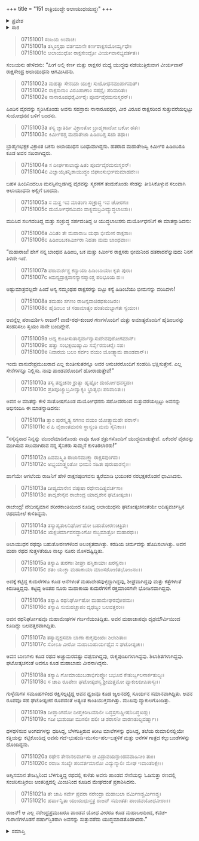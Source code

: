 +++
title = "151 ರಾತ್ರಿಯುದ್ಧೇ ಅಲಾಯುಧಯುದ್ಧಃ"
+++

<details><summary>ಪ್ರವೇಶ</summary>


।।   ಓಂ ಓಂ ನಮೋ ನಾರಾಯಣಾಯ।।   ಶ್ರೀ ವೇದವ್ಯಾಸಾಯ ನಮಃ ।।

ಶ್ರೀ ಕೃಷ್ಣದ್ವೈಪಾಯನ ವೇದವ್ಯಾಸ ವಿರಚಿತ  

**ಶ್ರೀ ಮಹಾಭಾರತ**

**ದ್ರೋಣ ಪರ್ವ**

**ಘಟೋತ್ಕಚವಧ ಪರ್ವ**

**ಅಧ್ಯಾಯ 151**

</details>

<details><summary>ಸಾರ</summary>

ಬಕನ ಬಂಧು ಅಲಾಯುಧನು ಪಾಂಡವರನ್ನು ತಾನು ಕೊಲ್ಲುತ್ತೇನೆ ಎಂದು ದುರ್ಯೋಧನನಿಗೆ ಬಂದು ಹೇಳುವುದು (1-11). ಅಲಾಯುಧನ ವರ್ಣನೆ (12-21).


</details>



> 07151001 ಸಂಜಯ ಉವಾಚ।   
07151001a ತಸ್ಮಿಂಸ್ತಥಾ ವರ್ತಮಾನೇ ಕರ್ಣರಾಕ್ಷಸಯೋರ್ಮೃಧೇ।   
07151001c ಅಲಾಯುಧೋ ರಾಕ್ಷಸೇಂದ್ರೋ ವೀರ್ಯವಾನಭ್ಯವರ್ತತ।।

ಸಂಜಯನು ಹೇಳಿದನು: “ಹೀಗೆ ಅಲ್ಲಿ ಕರ್ಣ ಮತ್ತು ರಾಕ್ಷಸರ ಮಧ್ಯೆ ಯುದ್ಧವು ನಡೆಯುತ್ತಿರುವಾಗ ವೀರ್ಯವಾನ್ ರಾಕ್ಷಸೇಂದ್ರ ಅಲಾಯುಧನು ಆಗಮಿಸಿದನು.

> 07151002a ಮಹತ್ಯಾ ಸೇನಯಾ ಯುಕ್ತಃ ಸುಯೋಧನಮುಪಾಗಮತ್।   
07151002c ರಾಕ್ಷಸಾನಾಂ ವಿರೂಪಾಣಾಂ ಸಹಸ್ರೈಃ ಪರಿವಾರಿತಃ।  
07151002e ನಾನಾರೂಪಧರೈರ್ವೀರೈಃ ಪೂರ್ವವೈರಮನುಸ್ಮರನ್।।

ಹಿಂದಿನ ವೈರವನ್ನು ಸ್ಮರಿಸಿಕೊಂಡು ಅವನು ಸಹಸ್ರಾರು ನಾನಾರೂಪಧರ, ವೀರ ವಿರೂಪ ರಾಕ್ಷಸರಿಂದ ಸುತ್ತುವರೆಯಲ್ಪಟ್ಟು ಸುಯೋಧನನ ಬಳಿಗೆ ಬಂದನು.

> 07151003a ತಸ್ಯ ಜ್ಞಾತಿರ್ಹಿ ವಿಕ್ರಾಂತೋ ಬ್ರಾಹ್ಮಣಾದೋ ಬಕೋ ಹತಃ।   
07151003c ಕಿರ್ಮೀರಶ್ಚ ಮಹಾತೇಜಾ ಹಿಡಿಂಬಶ್ಚ ಸಖಾ ತಥಾ।।

ಬ್ರಾಹ್ಮಣಭಕ್ಷಕ ವಿಕ್ರಾಂತ ಬಕನು ಅಲಾಯುಧನ ಬಂಧುವಾಗಿದ್ದನು. ಹತರಾದ ಮಹಾತೇಜಸ್ವಿ ಕಿರ್ಮೀರ ಹಿಡಿಂಬರೂ ಕೂಡ ಅವನ ಸಖರಾಗಿದ್ದರು.

> 07151004a ಸ ದೀರ್ಘಕಾಲಾಧ್ಯುಷಿತಂ ಪೂರ್ವವೈರಮನುಸ್ಮರನ್।   
07151004c ವಿಜ್ಞಾಯೈತನ್ನಿಶಾಯುದ್ಧಂ ಜಿಘಾಂಸುರ್ಭೀಮಮಾಹವೇ।।

ಬಹಳ ಹಿಂದಿನಿಂದಲೂ ಮನಸ್ಸಿನಲ್ಲಡಗಿದ್ದ ವೈರವನ್ನು ಸ್ಮರಣೆಗೆ ತಂದುಕೊಂಡು ಸೇಡನ್ನು ತೀರಿಸಿಕೊಳ್ಳುವ ಸಲುವಾಗಿ ಅಲಾಯುಧನು ಅಲ್ಲಿಗೆ ಬಂದನು.

> 07151005a ಸ ಮತ್ತ ಇವ ಮಾತಂಗಃ ಸಂಕ್ರುದ್ಧ ಇವ ಚೋರಗಃ।  
07151005c ದುರ್ಯೋಧನಮಿದಂ ವಾಕ್ಯಮಬ್ರವೀದ್ಯುದ್ಧಲಾಲಸಃ।।

ಮದಿಸಿದ ಸಲಗದಂತಿದ್ದ ಮತ್ತು ಸಂಕ್ರುದ್ಧ ಸರ್ಪದಂತಿದ್ದ ಆ ಯುದ್ಧಲಾಲಸನು ದುರ್ಯೋಧನನಿಗೆ ಈ ಮಾತನ್ನಾಡಿದನು:

> 07151006a ವಿದಿತಂ ತೇ ಮಹಾರಾಜ ಯಥಾ ಭೀಮೇನ ರಾಕ್ಷಸಾಃ।   
07151006c ಹಿಡಿಂಬಬಕಕಿರ್ಮೀರಾ ನಿಹತಾ ಮಮ ಬಾಂಧವಾಃ।।

“ಮಹಾರಾಜ! ಹೇಗೆ ನನ್ನ ಬಾಂಧವ ಹಿಡಿಂಬ, ಬಕ ಮತ್ತು ಕಿರ್ಮೀರ ರಾಕ್ಷಸರು ಭೀಮನಿಂದ ಹತರಾದರೆನ್ನುವುದು ನಿನಗೆ ತಿಳಿದೇ ಇದೆ.

> 07151007a ಪರಾಮರ್ಶಶ್ಚ ಕನ್ಯಾಯಾ ಹಿಡಿಂಬಾಯಾಃ ಕೃತಃ ಪುರಾ।   
07151007c ಕಿಮನ್ಯದ್ರಾಕ್ಷಸಾನನ್ಯಾನಸ್ಮಾಂಶ್ಚ ಪರಿಭೂಯ ಹ।।

ಅಷ್ಟುಮಾತ್ರವಲ್ಲದೇ ಹಿಂದೆ ಅನ್ಯ ನಮ್ಮಂಥಹ ರಾಕ್ಷಸರನ್ನು ಬಿಟ್ಟು ಕನ್ಯೆ ಹಿಡಿಂಬೆಯು ಭೀಮನನ್ನು ವರಿಸಿದಳು!

> 07151008a ತಮಹಂ ಸಗಣಂ ರಾಜನ್ಸವಾಜಿರಥಕುಂಜರಂ।   
07151008c ಹೈಡಿಂಬಂ ಚ ಸಹಾಮಾತ್ಯಂ ಹಂತುಮಭ್ಯಾಗತಃ ಸ್ವಯಂ।।

ಅವನ್ನೆಲ್ಲ ಪರಾಮರ್ಶಿಸಿ ರಾಜನ್! ವಾಜಿ-ರಥ-ಕುಂಜರ ಗಣಗಳೊಂದಿಗೆ ಮತ್ತು ಅಮಾತ್ಯರೊಂದಿಗೆ ಹೈಡಿಂಬನನ್ನು ಸಂಹರಿಸಲು ಸ್ವಯಂ ನಾನೇ ಬಂದಿದ್ದೇನೆ.

> 07151009a ಅದ್ಯ ಕುಂತೀಸುತಾನ್ಸರ್ವಾನ್ವಾಸುದೇವಪುರೋಗಮಾನ್।  
07151009c ಹತ್ವಾ ಸಂಭಕ್ಷಯಿಷ್ಯಾಮಿ ಸರ್ವೈರನುಚರೈಃ ಸಹ।  
07151009e ನಿವಾರಯ ಬಲಂ ಸರ್ವಂ ವಯಂ ಯೋತ್ಸ್ಯಾಮ ಪಾಂಡವಾನ್।।

ಇಂದು ವಾಸುದೇಪ್ರಮುಖರಾದ ಎಲ್ಲ ಕುಂತೀಸುತರನ್ನೂ ಅವರ ಅನುಚರರೊಂದಿಗೆ ಸಂಹರಿಸಿ ಭಕ್ಷಿಸುತ್ತೇನೆ. ಎಲ್ಲ ಸೇನೆಗಳನ್ನೂ ನಿಲ್ಲಿಸು. ನಾವು ಪಾಂಡವರೊಂದಿಗೆ ಹೋರಾಡುತ್ತೇವೆ!”

> 07151010a ತಸ್ಯ ತದ್ವಚನಂ ಶ್ರುತ್ವಾ ಹೃಷ್ಟೋ ದುರ್ಯೋಧನಸ್ತದಾ।   
07151010c ಪ್ರತಿಪೂಜ್ಯಾಬ್ರವೀದ್ವಾಕ್ಯಂ ಭ್ರಾತೃಭಿಃ ಪರಿವಾರಿತಃ।।

ಅವನ ಆ ಮಾತನ್ನು ಕೇಳಿ ಸಂತೋಷಗೊಂಡ ದುರ್ಯೋಧನನು ಸಹೋದರರಿಂದ ಸುತ್ತುವರೆಯಲ್ಪಟ್ಟು ಅವನನ್ನು ಅಭಿನಂದಿಸಿ ಈ ಮಾತನ್ನಾಡಿದನು:

> 07151011a ತ್ವಾಂ ಪುರಸ್ಕೃತ್ಯ ಸಗಣಂ ವಯಂ ಯೋತ್ಸ್ಯಾಮಹೇ ಪರಾನ್।   
07151011c ನ ಹಿ ವೈರಾಂತಮನಸಃ ಸ್ಥಾಸ್ಯಂತಿ ಮಮ ಸೈನಿಕಾಃ।।

“ಸಸೈನ್ಯನಾದ ನಿನ್ನನ್ನು ಮುಂದೆಮಾಡಿಕೊಂಡು ನಾವೂ ಕೂಡ ಶತ್ರುಗಳೊಂದಿಗೆ ಯುದ್ಧಮಾಡುತ್ತೇವೆ. ಏಕೆಂದರೆ ವೈರವನ್ನು ಮುಗಿಸುವ ಸಲುವಾಗಿರುವ ನನ್ನ ಸೈನಿಕರು ಸುಮ್ಮನೆ ಕುಳಿತಿರಲಾರರು!”

> 07151012a ಏವಮಸ್ತ್ವಿತಿ ರಾಜಾನಮುಕ್ತ್ವಾ ರಾಕ್ಷಸಪುಂಗವಃ।   
07151012c ಅಭ್ಯಯಾತ್ತ್ವರಿತೋ ಭೀಮಂ ಸಹಿತಃ ಪುರುಷಾಶನೈಃ।।

ಹಾಗೆಯೇ ಆಗಲೆಂದು ರಾಜನಿಗೆ ಹೇಳಿ ರಾಕ್ಷಸಪುಂಗವನು ತ್ವರೆಮಾಡಿ ಭಯಂಕರ ನರಭಕ್ಷಕರೊಡನೆ ಧಾವಿಸಿದನು.

> 07151013a ದೀಪ್ಯಮಾನೇನ ವಪುಷಾ ರಥೇನಾದಿತ್ಯವರ್ಚಸಾ।   
07151013c ತಾದೃಶೇನೈವ ರಾಜೇಂದ್ರ ಯಾದೃಶೇನ ಘಟೋತ್ಕಚಃ।।

ರಾಜೇಂದ್ರ! ದೇದೀಪ್ಯಮಾನ ಶರೀರಕಾಂತಿಯಿಂದ ಕೂಡಿದ್ದ ಅಲಾಯುಧನು ಘಟೋತ್ಕಚನಂತೆಯೇ ಆದಿತ್ಯವರ್ಚಸ್ಸಿನ ರಥದಮೇಲೆ ಕುಳಿತಿದ್ದನು.

> 07151014a ತಸ್ಯಾಪ್ಯತುಲನಿರ್ಘೋಷೋ ಬಹುತೋರಣಚಿತ್ರಿತಃ।   
07151014c ಋಕ್ಷಚರ್ಮಾವನದ್ಧಾಂಗೋ ನಲ್ವಮಾತ್ರೋ ಮಹಾರಥಃ।।

ಅಲಾಯುಧನ ರಥವೂ ಬಹುತೋರಣಗಳಿಂದ ಅಲಂಕೃತವಾಗಿತ್ತು. ಕರಡಿಯ ಚರ್ಮವನ್ನು ಹೊದಿಸಲಾಗಿತ್ತು. ಅವನ ಮಹಾ ರಥದ ಸುತ್ತಳತೆಯೂ ನಾಲ್ಕು ನೂರು ಮೊಳದಷ್ಟಿದ್ದಿತು.

> 07151015a ತಸ್ಯಾಪಿ ತುರಗಾಃ ಶೀಘ್ರಾ ಹಸ್ತಿಕಾಯಾಃ ಖರಸ್ವನಾಃ।   
07151015c ಶತಂ ಯುಕ್ತಾ ಮಹಾಕಾಯಾ ಮಾಂಸಶೋಣಿತಭೋಜನಾಃ।।

ಅದಕ್ಕೆ ಕಟ್ಟಿದ್ದ ಕುದುರೆಗಳೂ ಕೂಡ ಆನೆಗಳಂತೆ ಮಹಾದೇಹವುಳ್ಳದ್ದಾಗಿದ್ದವು, ಶೀಘ್ರವಾಗಿದ್ದವು ಮತ್ತು ಕತ್ತೆಗಳಂತೆ ಕಿರುಚಿತ್ತಿದ್ದವು. ಕಟ್ಟಿದ್ದ ಅಂತಹ ನೂರು ಮಹಾಕಾಯ ಕುದುರೆಗಳಿಗೆ ರಕ್ತಮಾಂಸಗಳೇ ಭೋಜನವಾಗಿದ್ದವು.

> 07151016a ತಸ್ಯಾಪಿ ರಥನಿರ್ಘೋಷೋ ಮಹಾಮೇಘರವೋಪಮಃ।   
07151016c ತಸ್ಯಾಪಿ ಸುಮಹಚ್ಚಾಪಂ ದೃಢಜ್ಯಂ ಬಲವತ್ತರಂ।।

ಅವನ ರಥನಿರ್ಘೋಷವೂ ಮಹಾಮೇಘಗಳ ಗರ್ಜನೆಯಂತಿದ್ದಿತು. ಅವನ ಮಹಾಚಾಪವೂ ದೃಢಮೌರ್ವಿಯಿಂದ ಕೂಡಿದ್ದು ಬಲವತ್ತರವಾಗಿದ್ದಿತು.

> 07151017a ತಸ್ಯಾಪ್ಯಕ್ಷಸಮಾ ಬಾಣಾ ರುಕ್ಮಪುಂಖಾಃ ಶಿಲಾಶಿತಾಃ।   
07151017c ಸೋಽಪಿ ವೀರೋ ಮಹಾಬಾಹುರ್ಯಥೈವ ಸ ಘಟೋತ್ಕಚಃ।।

ಅವನ ಬಾಣಗಳು ಕೂಡ ರಥದ ಅಚ್ಚುಮರದಷ್ಟು ದಪ್ಪನಾಗಿದ್ದವು, ರುಕ್ಮಪುಂಖಗಳಾಗಿದ್ದವು. ಶಿಲಾಶಿತಗಳಾಗಿದ್ದವು. ಘಟೋತ್ಕಚನಂತೆ ಅವನೂ ಕೂಡ ಮಹಾಬಾಹು ವೀರನಾಗಿದ್ದನು.

> 07151018a ತಸ್ಯಾಪಿ ಗೋಮಾಯುಬಡಾಭಿಗುಪ್ತೋ
	ಬಭೂವ ಕೇತುರ್ಜ್ವಲನಾರ್ಕತುಲ್ಯಃ।   
> 07151018c ಸ ಚಾಪಿ ರೂಪೇಣ ಘಟೋತ್ಕಚಸ್ಯ
	ಶ್ರೀಮತ್ತಮೋ ವ್ಯಾಕುಲದೀಪಿತಾಸ್ಯಃ।।   

ಗುಳ್ಳೆನರಿಗಳ ಸಮೂಹಗಳಿಂದ ರಕ್ಷಿಸಲ್ಪಟ್ಟಿದ್ದ ಅವನ ಧ್ವಜವೂ ಕೂಡ ಜ್ವಲನದಲ್ಲಿ ಸೂರ್ಯನ ಸಮಾನವಾಗಿದ್ದಿತು. ಅವನ ರೂಪವೂ ಸಹ ಘಟೋತ್ಕಚನ ರೂಪದಂತೆ ಅತ್ಯಂತ ಕಾಂತಿಯುಕ್ತವಾಗಿತ್ತು. ಮುಖವು ವ್ಯಾಕುಲಗೊಂಡಿತ್ತು.

> 07151019a ದೀಪ್ತಾಂಗದೋ ದೀಪ್ತಕಿರೀಟಮಾಲೀ
	ಬದ್ಧಸ್ರಗುಷ್ಣೀಷನಿಬದ್ಧಖಡ್ಗಃ।   
> 07151019c ಗದೀ ಭುಶುಂಡೀ ಮುಸಲೀ ಹಲೀ ಚ
	ಶರಾಸನೀ ವಾರಣತುಲ್ಯವರ್ಷ್ಮಾ।।   

ಥಳಥಳಿಸುವ ಅಂಗದಗಳನ್ನು ಧರಿಸಿದ್ದ, ಬೆಳಗುತ್ತಿರುವ ಕಿರೀಟ ಮಾಲೆಗಳನ್ನು ಧರಿಸಿದ್ದ, ತಲೆಯ ರುಮಾಲಿನಲ್ಲಿಯೇ ಕತ್ತಿಯನ್ನು ಕಟ್ಟಿಕೊಂಡಿದ್ದ ಅವನು ಗದೆ-ಭುಷಂಡಿ-ಮುಸಲ-ಹಲ-ಬತ್ತಳಿಕೆ ಮತ್ತು ಆನೆಗಳ ಗಾತ್ರದ ಕಲ್ಲುಬಂಡೆಗಳನ್ನು ಹೊಂದಿದ್ದನು.

> 07151020a ರಥೇನ ತೇನಾನಲವರ್ಚಸಾ ಚ
	ವಿದ್ರಾವಯನ್ಪಾಂಡವವಾಹಿನೀಂ ತಾಂ।   
> 07151020c ರರಾಜ ಸಂಖ್ಯೇ ಪರಿವರ್ತಮಾನೋ
	ವಿದ್ಯುನ್ಮಾಲೀ ಮೇಘ ಇವಾಂತರಿಕ್ಷೇ।।   

ಅಗ್ನಿಸಮಾನ ತೇಜಸ್ಸಿನಿಂದ ಬೆಳಗುತ್ತಿದ್ದ ರಥದಲ್ಲಿ ಕುಳಿತು ಅವನು ಪಾಂಡವ ಸೇನೆಯನ್ನು ಓಡಿಸುತ್ತಾ ರಣದಲ್ಲಿ ಸಂಚರಿಸುತ್ತಿರಲು ಅಂತರಿಕ್ಷದಲ್ಲಿ ಮಿಂಚಿನಿಂದ ಕೂಡಿದ ಮೇಘದಂತೆ ಪ್ರಕಾಶಿಸಿದನು.

> 07151021a ತೇ ಚಾಪಿ ಸರ್ವೇ ಪ್ರವರಾ ನರೇಂದ್ರಾ
	ಮಹಾಬಲಾ ವರ್ಮಿಣಶ್ಚರ್ಮಿಣಶ್ಚ।   
> 07151021c ಹರ್ಷಾನ್ವಿತಾ ಯುಯುಧುಸ್ತತ್ರ ರಾಜನ್
	ಸಮಂತತಃ ಪಾಂಡವಯೋಧವೀರಾಃ।।  

ರಾಜನ್! ಆ ಎಲ್ಲ ನರೇಂದ್ರಪ್ರಮುಖರೂ ಪಾಂಡವ ಯೋಧ ವೀರರೂ ಕೂಡ ಮಹಾಬಲದಿಂದ, ಕವಚ-ಗುರಾಣಿಗಳೊಡನೆ ಹರ್ಷಾನ್ವಿತರಾಗಿ ಅವನನ್ನು ಸುತ್ತುವರೆದು ಯುದ್ಧಮಾಡತೊಡಗಿದರು.”


<details><summary>ಸಮಾಪ್ತಿ</summary>


ಇತಿ ಶ್ರೀ ಮಹಾಭಾರತೇ ದ್ರೋಣ ಪರ್ವಣಿ ಘಟೋತ್ಕಚವಧ ಪರ್ವಣಿ ರಾತ್ರಿಯುದ್ಧೇ ಅಲಾಯುಧಯುದ್ಧೇ ಏಕಪಂಚಾಶದಧಿಕಶತತಮೋಽಧ್ಯಾಯಃ।।  
ಇದು ಶ್ರೀ ಮಹಾಭಾರತದಲ್ಲಿ ದ್ರೋಣ ಪರ್ವದಲ್ಲಿ ಘಟೋತ್ಕಚವಧ ಪರ್ವದಲ್ಲಿ ರಾತ್ರಿಯುದ್ಧೇ ಅಲಾಯುಧಯುದ್ಧ ಎನ್ನುವ ನೂರಾಐವತ್ತೊಂದನೇ ಅಧ್ಯಾಯವು.


</details>
